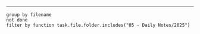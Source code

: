 ___
```tasks
group by filename
not done
filter by function task.file.folder.includes("05 - Daily Notes/2025")
```

